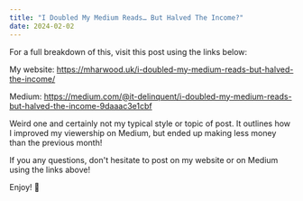 ```yaml
---
title: "I Doubled My Medium Reads… But Halved The Income?"
date: 2024-02-02
---
```


For a full breakdown of this, visit this post using the links below:

My website: https://mharwood.uk/i-doubled-my-medium-reads-but-halved-the-income/

Medium: https://medium.com/@it-delinquent/i-doubled-my-medium-reads-but-halved-the-income-9daaac3e1cbf

Weird one and certainly not my typical style or topic of post. It outlines how I improved my viewership on Medium, but ended up making less money than the previous month!

If you any questions, don't hesitate to post on my website or on Medium using the links above!

Enjoy! 🎉
